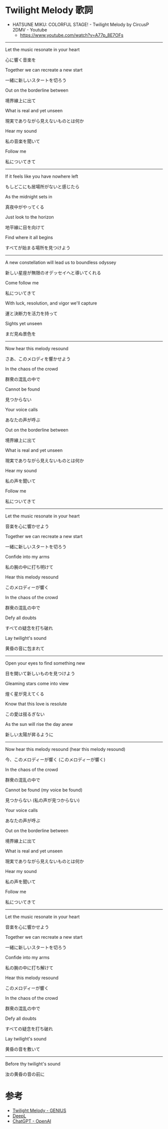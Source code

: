 # Twilight Melody 歌詞
* HATSUNE MIKU: COLORFUL STAGE! - Twilight Melody by CircusP 2DMV - Youtube
  * https://www.youtube.com/watch?v=A77p_8E7OFs

----

Let the music resonate in your heart

心に響く音楽を

Together we can recreate a new start

一緒に新しいスタートを切ろう

Out on the borderline between

境界線上に出て

What is real and yet unseen

現実でありながら見えないものとは何か

Hear my sound

私の音楽を聞いて

Follow me

私についてきて

----

If it feels like you have nowhere left

もしどこにも居場所がないと感じたら

As the midnight sets in

真夜中がやってくる

Just look to the horizon

地平線に目を向けて

Find where it all begins

すべてが始まる場所を見つけよう

----

A new constellation will lead us to boundless odyssey

新しい星座が無限のオデッセイへと導いてくれる

Come follow me

私についてきて

With luck, resolution, and vigor we'll capture

運と決断力を活力を持って

Sights yet unseen

まだ見ぬ景色を

----

Now hеar this melody resound

さあ、このメロディを響かせよう

In the chaos of thе crowd

群衆の混乱の中で

Cannot be found

見つからない

Your voice calls

あなたの声が呼ぶ

Out on the borderline between

境界線上に出て

What is real and yet unseen

現実でありながら見えないものとは何か

Hear my sound

私の声を聞いて

Follow me

私についてきて

----

Let the music resonate in your heart

音楽を心に響かせよう

Together we can recreate a new start

一緒に新しいスタートを切ろう

Confide into my arms

私の腕の中に打ち明けて

Hear this melody resound

このメロディーが響く

In the chaos of the crowd

群衆の混乱の中で

Defy all doubts

すべての疑念を打ち破れ

Lay twilight's sound

黄昏の音に包まれて

----

Open your eyes to find something new

目を開いて新しいものを見つけよう

Gleaming stars come into view

煌く星が見えてくる

Know that this love is resolute

この愛は揺るぎない

As the sun will rise the day anew

新しい太陽が昇るように

----

Now hear this melody resound (hear this melody resound)

今、このメロディーが響く (このメロディーが響く)

In the chaos of the crowd

群衆の混乱の中で

Cannot be found (my voice be found)

見つからない (私の声が見つからない)

Your voice calls

あなたの声が呼ぶ

Out on the borderline between

境界線上に出て

What is real and yet unseen

現実でありながら見えないものとは何か

Hear my sound

私の声を聞いて

Follow me

私についてきて

----

Let the music resonate in your heart

音楽を心に響かせよう

Together we can recreate a new start

一緒に新しいスタートを切ろう

Confide into my arms

私の腕の中に打ち解けて

Hear this melody resound

このメロディーが響く

In the chaos of the crowd

群衆の混乱の中で

Defy all doubts

すべての疑念を打ち破れ

Lay twilight's sound

黄昏の音を敷いて

----

Before thy twilight's sound

汝の黄昏の音の前に

# 参考
* [Twilight Melody - GENIUS](https://genius.com/Circusp-twilight-melody-lyrics)
* [DeepL](https://www.deepl.com/ja/translator)
* [ChatGPT - OpenAI](https://chat.openai.com/)
